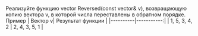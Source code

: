 ﻿Реализуйте функцию vector<int> Reversed(const vector<int>& v), возвращающую копию вектора v, в которой числа переставлены в обратном порядке.
	Пример
| Вектор v| Результат функции |
|----------|-----------:|
| 1, 5, 3, 4, 2 | 2, 4, 3, 5, 1 |


